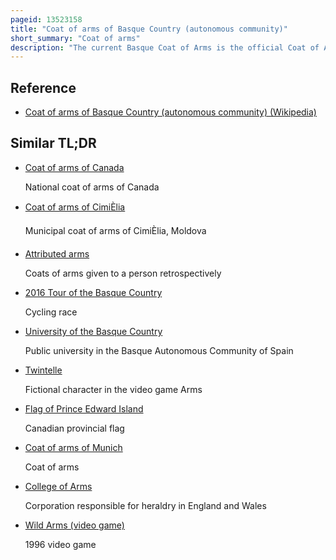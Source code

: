 ```yaml
---
pageid: 13523158
title: "Coat of arms of Basque Country (autonomous community)"
short_summary: "Coat of arms"
description: "The current Basque Coat of Arms is the official Coat of Arms of the autonomous Basque Country in Spain. It consists of a Party per Cross representing the three historical Territories of Álava, Gipuzkoa and Biscay, as well as a fourth, void Quarter. The Arms are ringed with a regal Wreath of Oak Leaves symbolically symbolic of Gernikako Arbola. The fourth Quarter constituted since the late 19th Century the linked Chains of Navarre ; however, following a legal Suit by the Navarre Government claiming that the Usage of the Arms of a Region on the Flag of another was illegal, the Constitutional Court of Spain ordered the Removal of the Chains of Navarre in a Judgement of 1986."
---
```


## Reference

- [Coat of arms of Basque Country (autonomous community) (Wikipedia)](https://en.wikipedia.org/?curid=13523158)

## Similar TL;DR

- [Coat of arms of Canada](/tldr/en/coat-of-arms-of-canada)

  National coat of arms of Canada

- [Coat of arms of CimiÈlia](/tldr/en/coat-of-arms-of-cimislia)

  Municipal coat of arms of CimiÈlia, Moldova

- [Attributed arms](/tldr/en/attributed-arms)

  Coats of arms given to a person retrospectively

- [2016 Tour of the Basque Country](/tldr/en/2016-tour-of-the-basque-country)

  Cycling race

- [University of the Basque Country](/tldr/en/university-of-the-basque-country)

  Public university in the Basque Autonomous Community of Spain

- [Twintelle](/tldr/en/twintelle)

  Fictional character in the video game Arms

- [Flag of Prince Edward Island](/tldr/en/flag-of-prince-edward-island)

  Canadian provincial flag

- [Coat of arms of Munich](/tldr/en/coat-of-arms-of-munich)

  Coat of arms

- [College of Arms](/tldr/en/college-of-arms)

  Corporation responsible for heraldry in England and Wales

- [Wild Arms (video game)](/tldr/en/wild-arms-video-game)

  1996 video game
